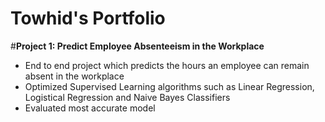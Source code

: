 # Towhid's Portfolio


#**Project 1: Predict Employee Absenteeism in the Workplace**
* End to end project which predicts the hours an employee can remain absent in the workplace
* Optimized Supervised Learning algorithms such as Linear Regression, Logistical Regression and Naive Bayes Classifiers
* Evaluated most accurate model
